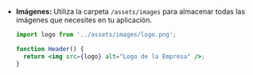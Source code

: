 - **Imágenes:** Utiliza la carpeta `/assets/images` para almacenar todas las imágenes que necesites en tu aplicación.
  
  ```jsx
  import logo from '../assets/images/logo.png';

  function Header() {
    return <img src={logo} alt="Logo de la Empresa" />;
  }
